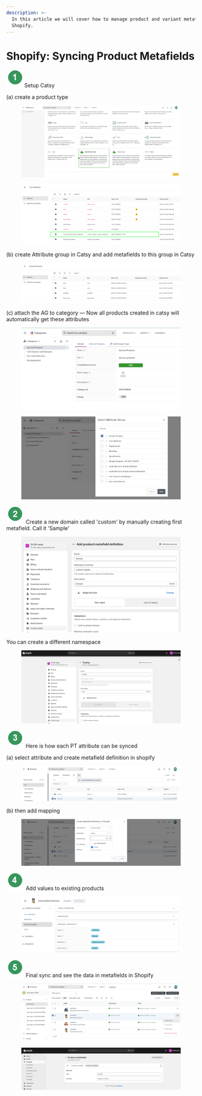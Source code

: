 ```yaml
---
description: >-
  In this article we will cover how to manage product and variant metafields in
  Shopify.
---
```


# Shopify: Syncing Product Metafields

<img src="../../.gitbook/assets/image (912).png" alt="" data-size="line">Setup Catsy&#x20;

(a) create a product type&#x20;

<figure><img src="../../.gitbook/assets/image (928).png" alt=""><figcaption></figcaption></figure>

<figure><img src="../../.gitbook/assets/image (917).png" alt=""><figcaption></figcaption></figure>

(b) create Attribute group in Catsy  and add metafields to this group in Catsy&#x20;

<figure><img src="../../.gitbook/assets/image (918).png" alt=""><figcaption></figcaption></figure>

(c) attach the AG to category — Now all products created in catsy will automatically get these attributes

<figure><img src="../../.gitbook/assets/image (920).png" alt=""><figcaption></figcaption></figure>

<figure><img src="../../.gitbook/assets/image (919).png" alt=""><figcaption></figcaption></figure>

<img src="../../.gitbook/assets/image (913).png" alt="" data-size="line"> Create a new domain called 'custom' by manually creating first metafield. Call it 'Sample'

<figure><img src="../../.gitbook/assets/image (1011).png" alt=""><figcaption></figcaption></figure>

You can create a different namespace

<figure><img src="../../.gitbook/assets/image (1010).png" alt=""><figcaption></figcaption></figure>

<img src="../../.gitbook/assets/image (914).png" alt="" data-size="line"> Here is how each PT attribute can be synced&#x20;

(a) select attribute and create metafield definition in shopify&#x20;

<figure><img src="../../.gitbook/assets/image (922).png" alt=""><figcaption></figcaption></figure>

(b) then add mapping

<figure><img src="../../.gitbook/assets/image (924).png" alt=""><figcaption></figcaption></figure>

<img src="../../.gitbook/assets/image (915).png" alt="" data-size="line"> Add values to existing products

<figure><img src="../../.gitbook/assets/image (925).png" alt=""><figcaption></figcaption></figure>

<img src="../../.gitbook/assets/image (916).png" alt="" data-size="line"> Final sync and see the data in metafields in Shopify

<figure><img src="../../.gitbook/assets/image (926).png" alt=""><figcaption></figcaption></figure>

<figure><img src="../../.gitbook/assets/image (927).png" alt=""><figcaption></figcaption></figure>
